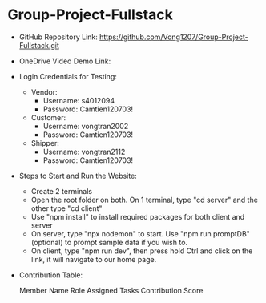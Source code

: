 # Group-Project-Fullstack
- GitHub Repository Link: https://github.com/Vong1207/Group-Project-Fullstack.git
- OneDrive Video Demo Link:
- Login Credentials for Testing:
    + Vendor: 
        - Username: s4012094
        - Password: Camtien120703!
    + Customer: 
        - Username: vongtran2002
        - Password: Camtien120703!
    + Shipper: 
        - Username: vongtran2112
        - Password: Camtien120703!
- Steps to Start and Run the Website:
    + Create 2 terminals
    + Open the root folder on both. On 1 terminal, type "cd server" and the other type "cd client"
    + Use "npm install" to install required packages for both client and server
    + On server, type "npx nodemon" to start. Use "npm run promptDB" (optional) to prompt sample data if you wish to.
    + On client, type "npm run dev", then press hold Ctrl and click on the link, it will navigate to our home page.
- Contribution Table:

    Member Name              Role              Assigned Tasks             Contribution Score